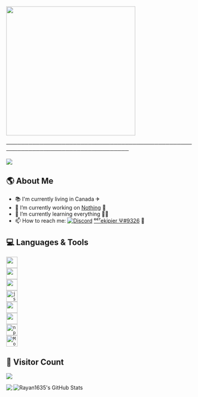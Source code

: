 ### <a href="https://github.com/Rayan1635">
<img align="center" src="https://media.giphy.com/media/23mXmFnyBpd706Gx9O/giphy.gif" width="345px">
<a>

───────────────────────────────────────────────────────────────────────────────────

<a href="https://github.com/Rayan1635">
<img align="center" src="https://readme-typing-svg.herokuapp.com?color=%2300EBC4&lines=Hey+!+I'm+Rayan1635.+%F0%9F%9A%80;Also+known+as+%E2%81%B6%E2%81%B6%E2%81%B7ekipier.+%F0%9F%8F%B4%E2%80%8D%E2%98%A0%EF%B8%8F">
<a>

## 🌎 **About Me**

- 📚 I'm currently living in Canada ✈
- 🔭 I’m currently working on [Nothing](https://www.google.com) 🤖
- 🌱 I’m currently learning everything 🐱‍👤
- 📫 How to reach me:
[![Discord](https://img.shields.io/badge/discord-9cf.svg?&?style=social&logo=discord&logoColor=black)](https://discord.com/users/790408187563999292/) 
[⁶⁶⁷ekipier Ψ#9326](https://discord.c99.nl/widget/theme-3/790408187563999292.png) 🔌
 
## 💻 **Languages & Tools**

<code><img height="30" src="https://img.shields.io/badge/-C++-21B500?style=flat&logo=C++&logoColor=white" /></code>  
<code><img height="30" src="https://img.shields.io/badge/-C%20Sharp-blueviolet?style=flat&logo=c%20sharp&logoColor=white" /></code>  
<code><img height="30" src="https://img.shields.io/badge/-Python-blue?style=flat&logo=python&logoColor=white" /></code>  
<code><img alt="js" height="30" src="https://img.shields.io/badge/-Javascript-yellow?style=flat&logo=javascript&logoColor=white" /></code>  
<code><img height="30" src="https://img.shields.io/badge/-Node.js-43853d?style=flat&logo=Node.js&logoColor=white" /></code>  
<code><img height="30" src="https://img.shields.io/badge/-Heroku-430098?style=flat&logo=heroku&logoColor=white" /></code>  
<code><img alt="npm" height="30" src="https://img.shields.io/badge/-npm-CB3837?style=flat&logo=npm&logoColor=white" /></code>  
<code><img alt="MongoDB" height="30" src="https://img.shields.io/badge/-MongoDB-13aa52?style=flat&logo=mongodb&logoColor=white" /></code>  
 
## 🎈 **Visitor Count**
 
<a href="https://github.com/Rayan1635">
 <p align="">
  <img src="https://profile-counter.glitch.me/Rayan1635/count.svg" />
 <p>
</a>
 
 <a href="https://github.com/Rayan1635">
  <img align="left" src="https://github-readme-stats.vercel.app/api/top-langs/?username=Rayan1635&theme=light&hide_langs_below=1" />
</a>
<a href="https://github.com/Rayan1635">
 <img align="left" src="https://github-readme-stats.vercel.app/api?username=Rayan1635&show_icons=true&theme=light&line_height=27" alt="Rayan1635's GitHub Stats" />
</a>
